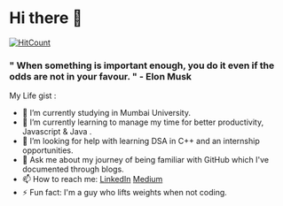 # Hi there 👋

 [![HitCount](http://hits.dwyl.com/Virajj28/Virajj28.svg)](http://hits.dwyl.com/Virajj28/Virajj28)

### " When something is important enough, you do it even if the odds are not in your favour. " - Elon Musk

My Life gist :

- 🔭 I’m currently studying in Mumbai University.
- 🌱 I’m currently learning to manage my time for better productivity, Javascript & Java .
- 🤔 I’m looking for help with learning DSA in C++ and an internship opportunities.
- 💬 Ask me about my journey of being familiar with GitHub which I've documented through blogs.
- 📫 How to reach me: [LinkedIn](https://www.linkedin.com/in/viraj-jadhav-b717121b7/)
                       [Medium](https://viraj28j.medium.com/) 
- ⚡ Fun fact: I'm a guy who lifts weights when not coding.

